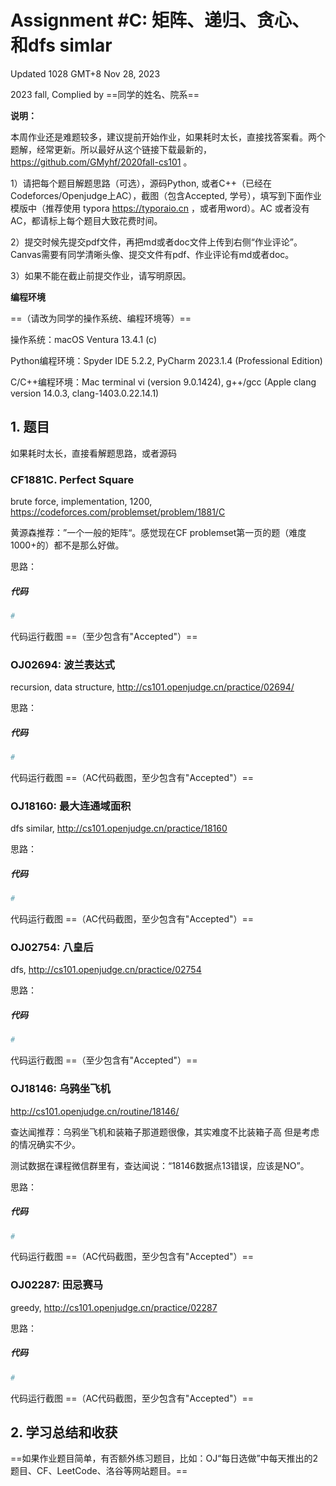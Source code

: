 # Assignment #C: 矩阵、递归、贪心、和dfs simlar

Updated 1028 GMT+8 Nov 28, 2023

2023 fall, Complied by ==同学的姓名、院系==



**说明：**

本周作业还是难题较多，建议提前开始作业，如果耗时太⻓，直接找答案看。两个题解，经常更新。所以最好从这个链接下载最新的，https://github.com/GMyhf/2020fall-cs101 。

1）请把每个题目解题思路（可选），源码Python, 或者C++（已经在Codeforces/Openjudge上AC），截图（包含Accepted, 学号），填写到下面作业模版中（推荐使用 typora https://typoraio.cn ，或者用word）。AC 或者没有AC，都请标上每个题目大致花费时间。

2）提交时候先提交pdf文件，再把md或者doc文件上传到右侧“作业评论”。Canvas需要有同学清晰头像、提交文件有pdf、作业评论有md或者doc。

3）如果不能在截止前提交作业，请写明原因。



**编程环境**

==（请改为同学的操作系统、编程环境等）==

操作系统：macOS Ventura 13.4.1 (c)

Python编程环境：Spyder IDE 5.2.2, PyCharm 2023.1.4 (Professional Edition)

C/C++编程环境：Mac terminal vi (version 9.0.1424), g++/gcc (Apple clang version 14.0.3, clang-1403.0.22.14.1)



## 1. 题目

如果耗时太⻓，直接看解题思路，或者源码



### CF1881C. Perfect Square

brute force, implementation, 1200, https://codeforces.com/problemset/problem/1881/C

黄源森推荐：”一个一般的矩阵“。感觉现在CF problemset第一页的题（难度1000+的）都不是那么好做。



思路：



##### 代码

```python
# 

```



代码运行截图 ==（至少包含有"Accepted"）==





### OJ02694: 波兰表达式

recursion, data structure,  http://cs101.openjudge.cn/practice/02694/



思路：



##### 代码

```python
# 

```



代码运行截图 ==（AC代码截图，至少包含有"Accepted"）==





### OJ18160: 最大连通域面积

dfs similar, http://cs101.openjudge.cn/practice/18160



思路：



##### 代码

```python
# 

```



代码运行截图 ==（AC代码截图，至少包含有"Accepted"）==





### OJ02754: 八皇后

dfs, http://cs101.openjudge.cn/practice/02754



思路：



##### 代码

```python
# 

```



代码运行截图 ==（至少包含有"Accepted"）==





### OJ18146: 乌鸦坐飞机

http://cs101.openjudge.cn/routine/18146/

查达闻推荐：乌鸦坐飞机和装箱子那道题很像，其实难度不比装箱子高 但是考虑的情况确实不少。

测试数据在课程微信群里有，查达闻说：“18146数据点13错误，应该是NO”。



思路：



##### 代码

```python
# 

```



代码运行截图 ==（AC代码截图，至少包含有"Accepted"）==





### OJ02287: 田忌赛马

greedy, http://cs101.openjudge.cn/practice/02287



思路：



##### 代码

```python
# 

```



代码运行截图 ==（AC代码截图，至少包含有"Accepted"）==





## 2. 学习总结和收获

==如果作业题目简单，有否额外练习题目，比如：OJ“每日选做”中每天推出的2题目、CF、LeetCode、洛谷等网站题目。==






